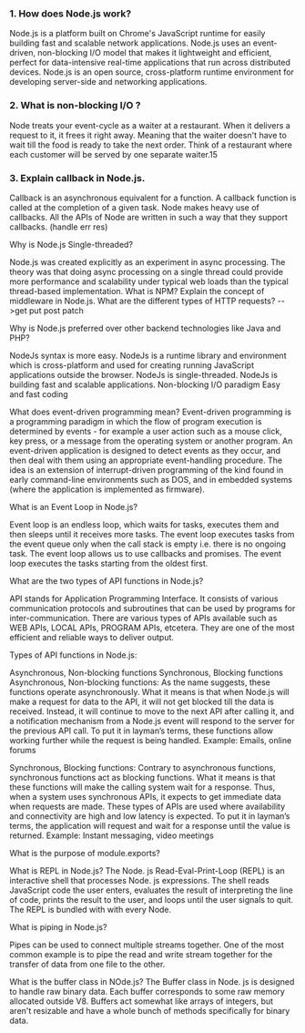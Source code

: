 ### 1. How does Node.js work?
Node.js is a platform built on Chrome's JavaScript runtime for easily building fast and scalable network applications. 
Node.js uses an event-driven, non-blocking I/O model that makes it lightweight and efficient, perfect for data-intensive real-time applications 
that run across distributed devices. Node.js is an open source, cross-platform runtime environment for developing server-side and networking applications. 

### 2. What is non-blocking I/O ?
Node treats your event-cycle as a waiter at a restaurant. When it delivers a request to it,
 it frees it right away. Meaning that the waiter doesn't have to wait till the food is ready to take the next order. Think of a restaurant where each customer will be served by one separate waiter.15
 
### 3. Explain callback in Node.js.
 Callback is an asynchronous equivalent for a function. A callback function is called at the completion of a given task. Node makes heavy use of callbacks. All the APIs of Node are written in such a way that they support callbacks.
 (handle err res)
 
 
 Why is Node.js Single-threaded?
 
 Node.js was created explicitly as an experiment in async processing. The theory was that doing async processing on a single thread could provide more performance and scalability under typical web loads than the typical thread-based implementation.
 What is NPM?
Explain the concept of middleware in Node.js.
What are the different types of HTTP requests?
-->get put post patch

Why is Node.js preferred over other backend technologies like Java and PHP?

NodeJs syntax is more easy.
NodeJs is a runtime library and environment which is cross-platform and used for creating running JavaScript applications outside the browser.
NodeJs is single-threaded.
NodeJs is building fast and scalable applications.
Non-blocking I/O paradigm
Easy and fast coding

What does event-driven programming mean?
Event-driven programming is a programming paradigm in which the flow of program execution is determined by events - for example a user action such as a mouse click, key press, or a message from the operating system or another program. An event-driven application is designed to detect events as they occur, and then deal with them using an appropriate event-handling procedure. The idea is an extension of interrupt-driven programming of the kind found in early command-line environments such as DOS, and in embedded systems (where the application is implemented as firmware).

What is an Event Loop in Node.js?

Event loop is an endless loop, which waits for tasks, executes them and then sleeps until it receives more tasks.
The event loop executes tasks from the event queue only when the call stack is empty i.e. there is no ongoing task.
The event loop allows us to use callbacks and promises.
The event loop executes the tasks starting from the oldest first.


What are the two types of API functions in Node.js?

API stands for Application Programming Interface. It consists of various communication protocols and subroutines that can be used by programs for inter-communication. There are various types of APIs available such as WEB APIs, LOCAL APIs, PROGRAM APIs, etcetera. They are one of the most efficient and reliable ways to deliver output.

Types of API functions in Node.js:

Asynchronous, Non-blocking functions
Synchronous, Blocking functions
Asynchronous, Non-blocking functions: As the name suggests, these functions operate asynchronously. What it means is that when Node.js will make a request for data to the API, it will not get blocked till the data is received. Instead, it will continue to move to the next API after calling it, and a notification mechanism from a Node.js event will respond to the server for the previous API call. To put it in layman’s terms, these functions allow working further while the request is being handled. Example: Emails, online forums

Synchronous, Blocking functions: Contrary to asynchronous functions, synchronous functions act as blocking functions. What it means is that these functions will make the calling system wait for a response. Thus, when a system uses synchronous APIs, it expects to get immediate data when requests are made. These types of APIs are used where availability and connectivity are high and low latency is expected. To put it in layman’s terms, the application will request and wait for a response until the value is returned. Example: Instant messaging, video meetings

What is the purpose of module.exports?

What is REPL in Node.js?
The Node. js Read-Eval-Print-Loop (REPL) is an interactive shell that processes Node. js expressions. The shell reads JavaScript code the user enters, evaluates the result of interpreting the line of code, prints the result to the user, and loops until the user signals to quit. The REPL is bundled with with every Node.

What is piping in Node.js?

Pipes can be used to connect multiple streams together. One of the most common example is to pipe the read and write stream together for the transfer of data from one file to the other. 

What is the buffer class in NOde.js?
The Buffer class in Node. js is designed to handle raw binary data. Each buffer corresponds to some raw memory allocated outside V8. Buffers act somewhat like arrays of integers, but aren't resizable and have a whole bunch of methods specifically for binary data.
